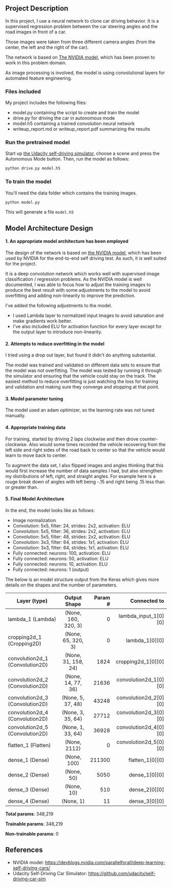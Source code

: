 ## Project Description

In this project, I use a neural network to clone car driving behavior.  It is a supervised regression problem between the car steering angles and the road images in front of a car.  

Those images were taken from three different camera angles (from the center, the left and the right of the car).  

The network is based on [The NVIDIA model](https://devblogs.nvidia.com/parallelforall/deep-learning-self-driving-cars/), which has been proven to work in this problem domain.

As image processing is involved, the model is using convolutional layers for automated feature engineering.  

### Files included

My project includes the following files:
* model.py containing the script to create and train the model
* drive.py for driving the car in autonomous mode
* model.h5 containing a trained convolution neural network
* writeup_report.md or writeup_report.pdf summarizing the results

### Run the pretrained model

Start up [the Udacity self-driving simulator](https://github.com/udacity/self-driving-car-sim), choose a scene and press the Autonomous Mode button.  Then, run the model as follows:

```python
python drive.py model.h5
```

### To train the model

You'll need the data folder which contains the training images.

```python
python model.py
```

This will generate a file `model.h5` 

## Model Architecture Design

#### 1. An appropriate model architecture has been employed

The design of the network is based on [the NVIDIA model](https://devblogs.nvidia.com/parallelforall/deep-learning-self-driving-cars/), which has been used by NVIDIA for the end-to-end self driving test.  As such, it is well suited for the project.  

It is a deep convolution network which works well with supervised image classification / regression problems.  As the NVIDIA model is well documented, I was able to focus how to adjust the training images to produce the best result with some adjustments to the model to avoid overfitting and adding non-linearity to improve the prediction.

I've added the following adjustments to the model. 

- I used Lambda layer to normalized input images to avoid saturation and make gradients work better.
- I've also included ELU for activation function for every layer except for the output layer to introduce non-linearity.

#### 2. Attempts to reduce overfitting in the model

I tried using a drop out layer, but found it didn't do anything substantial.

The model was trained and validated on different data sets to ensure that the model was not overfitting. The model was tested by running it through the simulator and ensuring that the vehicle could stay on the track.  The easiest method to reduce overfitting is just watching the loss for training and validation and making sure they converge and stopping at that point.

#### 3. Model parameter tuning

The model used an adam optimizer, so the learning rate was not tuned manually.

#### 4. Appropriate training data

For training, started by driving 2 laps clockwise and then drove counter-clockwise. Also would some times recorded the vehicle recovering from the left side and right sides of the road back to center so that the vehicle would learn to move back to center.

To augment the data set, I also flipped images and angles thinking that this would first increase the number of data samples I had, but also strengthen my distributions of left, right, and straight angles. For example here is a rouge break down of angles with left being -.15 and right being .15 less than or greater than.

#### 5. Final Model Architecture

In the end, the model looks like as follows:

- Image normalization
- Convolution: 5x5, filter: 24, strides: 2x2, activation: ELU
- Convolution: 5x5, filter: 36, strides: 2x2, activation: ELU
- Convolution: 5x5, filter: 48, strides: 2x2, activation: ELU
- Convolution: 3x3, filter: 64, strides: 1x1, activation: ELU
- Convolution: 3x3, filter: 64, strides: 1x1, activation: ELU
- Fully connected: neurons: 100, activation: ELU
- Fully connected: neurons:  50, activation: ELU
- Fully connected: neurons:  10, activation: ELU
- Fully connected: neurons:   1 (output)

The below is an model structure output from the Keras which gives more details on the shapes and the number of parameters.

Layer (type)                     | Output Shape        | Param #  | Connected to          |
| -------------------------------- |:-------------------:| --------:| --------------------: |
| lambda_1 (Lambda)                | (None, 160, 320, 3) | 0        | lambda_input_1[0][0]  |
| cropping2d_1 (Cropping2D)        | (None, 65, 320, 3)  | 0        | lambda_1[0][0]        |
| convolution2d_1 (Convolution2D)  | (None, 31, 158, 24) | 1824     | cropping2d_1[0][0]    |
| convolution2d_2 (Convolution2D)  | (None, 14, 77, 36)  | 21636    | convolution2d_1[0][0] |
| convolution2d_3 (Convolution2D)  | (None, 5, 37, 48)   | 43248    | convolution2d_2[0][0] |
| convolution2d_4 (Convolution2D)  | (None, 3, 35, 64)   | 27712    | convolution2d_3[0][0] |
| convolution2d_5 (Convolution2D)  | (None, 1, 33, 64)   | 36928    | convolution2d_4[0][0] |
| flatten_1 (Flatten)              | (None, 2112)        | 0        | convolution2d_5[0][0] |
| dense_1 (Dense)                  | (None, 100)         | 211300   | flatten_1[0][0]       |
| dense_2 (Dense)                  | (None, 50)          | 5050     | dense_1[0][0]         |
| dense_3 (Dense)                  | (None, 10)          | 510      | dense_2[0][0]         |
| dense_4 (Dense)                  | (None, 1)           | 11       | dense_3[0][0]         |

**Total params**: 348,219

**Trainable params**: 348,219

**Non-trainable params**: 0

## References
- NVIDIA model: https://devblogs.nvidia.com/parallelforall/deep-learning-self-driving-cars/
- Udacity Self-Driving Car Simulator: https://github.com/udacity/self-driving-car-sim
